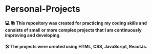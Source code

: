 # Personal-Projects

#### 💻 📚 This repository was created for practicing my coding skills and consists of small or more complex projects that I am continuously improving and developing.
#### 🛠️ The projects were created using HTML, CSS, JavaScript, ReactJs.
